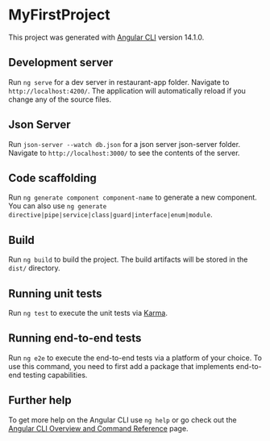 # MyFirstProject

This project was generated with [Angular CLI](https://github.com/angular/angular-cli) version 14.1.0.

## Development server

Run `ng serve` for a dev server in restaurant-app folder. Navigate to `http://localhost:4200/`. The application will automatically reload if you change any of the source files.

## Json Server

Run `json-server --watch db.json` for a json server json-server folder. Navigate to `http://localhost:3000/` to see the contents of the server.

## Code scaffolding

Run `ng generate component component-name` to generate a new component. You can also use `ng generate directive|pipe|service|class|guard|interface|enum|module`.

## Build

Run `ng build` to build the project. The build artifacts will be stored in the `dist/` directory.

## Running unit tests

Run `ng test` to execute the unit tests via [Karma](https://karma-runner.github.io).

## Running end-to-end tests

Run `ng e2e` to execute the end-to-end tests via a platform of your choice. To use this command, you need to first add a package that implements end-to-end testing capabilities.

## Further help

To get more help on the Angular CLI use `ng help` or go check out the [Angular CLI Overview and Command Reference](https://angular.io/cli) page.

